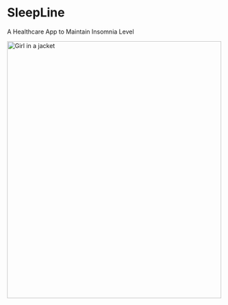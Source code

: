 # SleepLine
A Healthcare App to Maintain Insomnia Level

<img src="https://github.com/Meraj6091/SleepLine/blob/meraj/v3/client/assets/chat.jpg" alt="Girl in a jacket" width="500" height="600"/>
